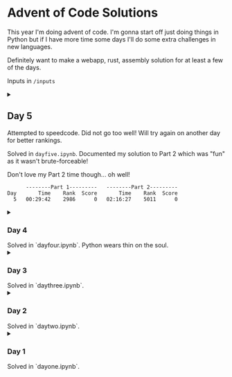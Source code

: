 # Advent of Code Solutions

This year I'm doing advent of code. I'm gonna start off just doing things in Python but if I have more time some days I'll do some extra challenges in new languages.

Definitely want to make a webapp, rust, assembly solution for at least a few of the days. 

Inputs in `/inputs`

<details>
<summary><span><h2>Day 5</h2></span><summary>
Attempted to speedcode. Did not go too well! Will try again on another day for better rankings.

Solved in `dayfive.ipynb`. Documented my solution to Part 2 which was "fun" as it wasn't brute-forceable! 

Don't love my Part 2 time though... oh well!

```
      --------Part 1---------   --------Part 2---------
Day       Time    Rank  Score       Time    Rank  Score
  5   00:29:42    2986      0   02:16:27    5011      0
```
</details>

<details>
<summary><span><h3>Day 4</h3></span><summary>
Solved in `dayfour.ipynb`. Python wears thin on the soul.
</details>

<details>
<summary><span><h3>Day 3</h3></span><summary>
Solved in `daythree.ipynb`. 
</details>

<details>
<summary><span><h3>Day 2</h3></span><summary>
Solved in `daytwo.ipynb`. 
</details>

<details>
<summary><span><h3>Day 1</h3></span><summary>
Solved in `dayone.ipynb`. 
</details>